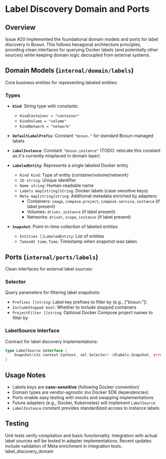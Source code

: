 # Label Discovery Domain and Ports

## Overview
Issue #20 implemented the foundational domain models and ports for label discovery in Bosun. This follows hexagonal architecture principles, providing clean interfaces for querying Docker labels (and potentially other sources) while keeping domain logic decoupled from external systems.

## Domain Models (`internal/domain/labels`)
Core business entities for representing labeled entities:

### Types
- **`Kind`**: String type with constants:
  - `KindContainer = "container"`
  - `KindVolume = "volume"`
  - `KindNetwork = "network"`

- **`DefaultLabelPrefix`**: Constant `"bosun."` for standard Bosun-managed labels

- **`LabelInstance`**: Constant `"bosun.instance"` (TODO: relocate this constant as it's currently misplaced in domain layer)

- **`LabeledEntity`**: Represents a single labeled Docker entity
  - `Kind Kind`: Type of entity (container/volume/network)
  - `ID string`: Unique identifier
  - `Name string`: Human-readable name
  - `Labels map[string]string`: Docker labels (case-sensitive keys)
  - `Meta map[string]string`: Additional metadata enriched by adapters:
    - Containers: `image`, `compose.project`, `compose.service`, `instance` (if label present)
    - Volumes: `driver`, `instance` (if label present)
    - Networks: `driver`, `scope`, `instance` (if label present)

- **`Snapshot`**: Point-in-time collection of labeled entities
  - `Entities []LabeledEntity`: List of entities
  - `TakenAt time.Time`: Timestamp when snapshot was taken

## Ports (`internal/ports/labels`)
Clean interfaces for external label sources:

### Selector
Query parameters for filtering label snapshots:
- `Prefixes []string`: Label key prefixes to filter by (e.g., ["bosun."])
- `IncludeStopped bool`: Whether to include stopped containers
- `ProjectFilter []string`: Optional Docker Compose project names to filter by

### LabelSource Interface
Contract for label discovery implementations:
```go
type LabelSource interface {
    Snapshot(ctx context.Context, sel Selector) (dlabels.Snapshot, error)
}
```

## Usage Notes
- Labels keys are **case-sensitive** (following Docker convention)
- Domain types are vendor-agnostic (no Docker SDK dependencies)
- Ports enable easy testing with mocks and swapping implementations
- Future adapters (e.g., Docker, Kubernetes) will implement `LabelSource`
- `LabelInstance` constant provides standardized access to instance labels

## Testing
Unit tests verify compilation and basic functionality. Integration with actual label sources will be tested in adapter implementations. Recent updates include validation of Meta enrichment in integration tests.</content>
<parameter name="memory_name">label_discovery_domain
